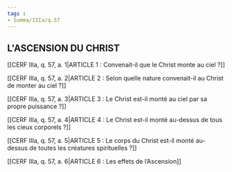 ```yaml
---
tags : 
- Summa/IIIa/q.57
---
```


## L'ASCENSION DU CHRIST

[[CERF IIIa, q. 57, a. 1|ARTICLE 1 : Convenait-il que le Christ monte au ciel ?]]

[[CERF IIIa, q. 57, a. 2|ARTICLE 2 : Selon quelle nature convenait-il au Christ de monter au ciel ?]]

[[CERF IIIa, q. 57, a. 3|ARTICLE 3 : Le Christ est-il monté au ciel par sa propre puissance ?]]

[[CERF IIIa, q. 57, a. 4|ARTICLE 4 : Le Christ est-il monté au-dessus de tous les cieux corporels ?]]

[[CERF IIIa, q. 57, a. 5|ARTICLE 5 : Le corps du Christ est-il monté au-dessus de toutes les créatures spirituelles ?]]

[[CERF IIIa, q. 57, a. 6|ARTICLE 6 : Les effets de l’Ascension]]

